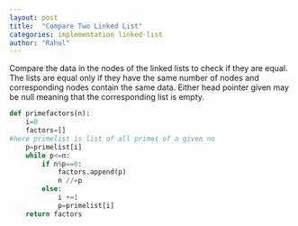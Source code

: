 ```yaml
---
layout: post
title:  "Compare Two Linked List"
categories: implementation linked-list
author: "Rahul"
---
```


Compare the data in the nodes of the linked lists to check if they are equal. 
The lists are equal only if they have the same number of nodes and corresponding nodes contain the same data. 
Either head pointer given may be null meaning that the corresponding list is empty.

```python
def primefactors(n):
    i=0
    factors=[]
#here primelist is list of all primes of a given no
    p=primelist[i]
    while p<=n:
        if n%p==0:
            factors.append(p)
            n //=p
        else:
            i +=1
            p=primelist[i]
    return factors
```
